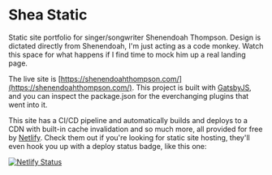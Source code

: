 # Shea Static

Static site portfolio for singer/songwriter Shenendoah Thompson. Design is dictated directly from Shenendoah, I'm just acting as a code monkey. Watch this space for what happens if I find time to mock him up a real landing page.

The live site is [https://shenendoahthompson.com/](https://shenendoahthompson.com/). This project is built with [GatsbyJS](https://www.gatsbyjs.org/), and you can inspect the package.json for the everchanging plugins that went into it.

This site has a CI/CD pipeline and automatically builds and deploys to a CDN with built-in cache invalidation and so much more, all provided for free by [Netlify](https://www.netlify.com/). Check them out if you're looking for static site hosting, they'll even hook you up with a deploy status badge, like this one:

[![Netlify Status](https://api.netlify.com/api/v1/badges/f73062bd-cf37-4386-ad7b-fad020b17001/deploy-status)](https://app.netlify.com/sites/shea-static/deploys)